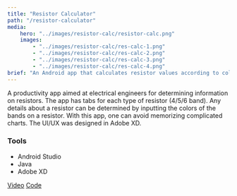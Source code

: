 ```yaml
---
title: "Resistor Calculator"
path: "/resistor-calculator"
media:
    hero: "../images/resistor-calc/resistor-calc.png"
    images: 
        - "../images/resistor-calc/res-calc-1.png"
        - "../images/resistor-calc/res-calc-2.png"
        - "../images/resistor-calc/res-calc-3.png"
        - "../images/resistor-calc/res-calc-4.png"
brief: "An Android app that calculates resistor values according to color codes"
---
```


A productivity app aimed at electrical engineers for determining information on resistors. The app has tabs for each type of resistor (4/5/6 band). Any details about a resistor can be determined by inputting the colors of the bands on a resistor. With this app, one can avoid memorizing complicated charts. The UI/UX was designed in Adobe XD.

### Tools
- Android Studio
- Java
- Adobe XD

<div class='detail-buttons'>
    <a href='https://vimeo.com/327789118' class='button'>Video</a>
    <a href='https://github.com/LucasDachman/Lucas-Dachman-Fall-2018-Mobile-Apps/tree/master/MAD-1/project-2' class='button'>Code<a>
<div>